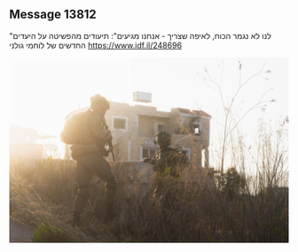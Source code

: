 ## Message 13812

"לנו לא נגמר הכוח, לאיפה שצריך - אנחנו מגיעים":
תיעודים מהפשיטה על היעדים החדשים של לוחמי גולני
https://www.idf.il/248696

![Photo](13812/13812_photo.jpg)
